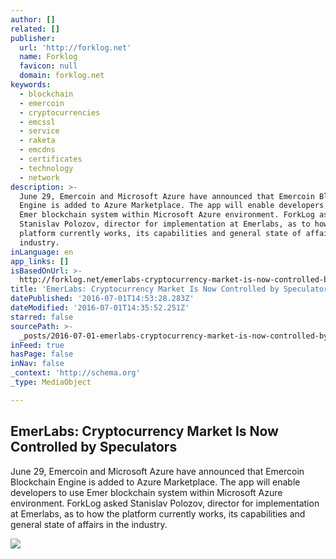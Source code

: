 ```yaml
---
author: []
related: []
publisher:
  url: 'http://forklog.net'
  name: Forklog
  favicon: null
  domain: forklog.net
keywords:
  - blockchain
  - emercoin
  - cryptocurrencies
  - emcssl
  - service
  - raketa
  - emcdns
  - certificates
  - technology
  - network
description: >-
  June 29, Emercoin and Microsoft Azure have announced that Emercoin Blockchain
  Engine is added to Azure Marketplace. The app will enable developers to use
  Emer blockchain system within Microsoft Azure environment. ForkLog asked
  Stanislav Polozov, director for implementation at Emerlabs, as to how the
  platform currently works, its capabilities and general state of affairs in the
  industry.
inLanguage: en
app_links: []
isBasedOnUrl: >-
  http://forklog.net/emerlabs-cryptocurrency-market-is-now-controlled-by-speculators/
title: 'EmerLabs: Cryptocurrency Market Is Now Controlled by Speculators'
datePublished: '2016-07-01T14:53:28.283Z'
dateModified: '2016-07-01T14:35:52.251Z'
starred: false
sourcePath: >-
  _posts/2016-07-01-emerlabs-cryptocurrency-market-is-now-controlled-by-specula.md
inFeed: true
hasPage: false
inNav: false
_context: 'http://schema.org'
_type: MediaObject

---
```

<article style=""><h1>EmerLabs: Cryptocurrency Market Is Now Controlled by Speculators</h1><p>June 29, Emercoin and Microsoft Azure have announced that Emercoin Blockchain Engine is added to Azure Marketplace. The app will enable developers to use Emer blockchain system within Microsoft Azure environment. ForkLog asked Stanislav Polozov, director for implementation at Emerlabs, as to how the platform currently works, its capabilities and general state of affairs in the industry.</p><img src="http://forklog.com/wp-content/uploads/polozov.jpg" /></article>